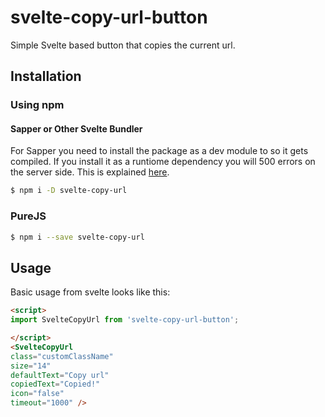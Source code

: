# svelte-copy-url-button

Simple Svelte based button that copies the current url. 

## Installation

### Using npm

#### Sapper or Other Svelte Bundler

For Sapper you need to install the package as a dev module to so it gets compiled.  If you install it as a runtiome dependency you will 500 errors on the server side.  This is explained [here](https://github.com/sveltejs/sapper-template#using-external-components).

```bash
$ npm i -D svelte-copy-url
```

### PureJS

```bash
$ npm i --save svelte-copy-url
```


## Usage
Basic usage from svelte looks like this:

```html
<script>
import SvelteCopyUrl from 'svelte-copy-url-button';

</script>
<SvelteCopyUrl
class="customClassName"
size="14"
defaultText="Copy url"
copiedText="Copied!"
icon="false"
timeout="1000" />

```
